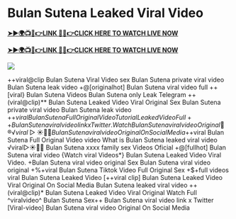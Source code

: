 # Bulan Sutena Leaked Viral Video

**[➤►🌍📺📱👉LINK 🔴✅👉CLICK HERE TO WATCH LIVE NOW](https://cutt.ly/ZrqxdKBg)**

**[➤►🌍📺📱👉LINK 🔴✅👉CLICK HERE TO WATCH LIVE NOW](https://cutt.ly/ZrqxdKBg)**

[![](https://blogger.googleusercontent.com/img/b/R29vZ2xl/AVvXsEjly1_Jd6fwzfMpqBttKB75cqKlfeme68djTcwoVtnCKQqlBEMC7avhQDkCiZP2V4MA4ADw2tRwTKTbstPHU5ZNXJeaRPOBgpDy-TmzhSmEb-NeClIFzVdOblRd6Ch1U9LBiEulx0WHmcZEwxwUxagnbG0kPcZgqm5HvpiKMTTe5kCP6VDr6LTudCVCw34b/s1280/Leaked.png)](https://cutt.ly/ZrqxdKBg)

++viral@clip Bulan Sutena Viral Video sex Bulan Sutena private viral video Bulan Sutena leak video +@[originalhot] Bulan Sutena viral video full ++[viral} Bulan Sutena Videos Bulan Sutena only Leak Telegram ++(viral@clip)** Bulan Sutena Leaked Video Viral Original Sex Bulan Sutena private viral video Bulan Sutena leak video +$+viral Bulan Sutena Full Original Video Tutorial Leaked Video Full++ Bulan Sutena viral video link x Twitter. {Watch} Bulan Sutena viral video Original 👙®️√viral▷☀️👄💥 Bulan Sutena viral video Original On Social Media +$+viral Bulan Sutena Full Original Video video What is Bulan Sutena leaked viral video ️√viral▷☀️👄💥 Bulan Sutena xxxx family sex Videos Oficial +@[fullhot] Bulan Sutena viral video {Watch viral Videos*} Bulan Sutena Leaked Video Viral Video. +Bulan Sutena viral video original Sex Bulan Sutena viral video original +%+viral Bulan Sutena Tiktok Video Full Original Sex +$+full videos viral Bulan Sutena Leaked Video [++viral clip] Bulan Sutena Leaked Video Viral Original On Social Media Bulan Sutena leaked viral video ++(viral@clip)* Bulan Sutena Leaked Video Viral Original Watch Full ^viralvideo^ Bulan Sutena Sex++ Bulan Sutena viral video link x Twitter [Viral-video] Bulan Sutena viral video Original On Social Media
